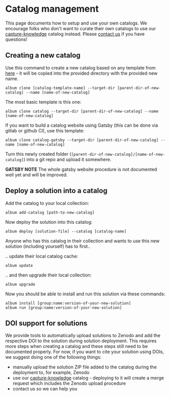 # Catalog management

This page documents how to setup and use your own catalogs. We encourage folks who don't want to curate their own catalogs to 
use our [capture-knowledge](https://gitlab.com/album-app/catalogs/capture-knowledge) catalog instead. 
Please [contact us](/contributing) if you have questions!

## Creating a new catalog

Use this command to create a new catalog based on any template from [here](https://gitlab.com/album-app/catalogs/templates) - it will be copied into the provided directory with the provided new name.
```
album clone [catalog-template-name] --target-dir [parent-dir-of-new-catalog] --name [name-of-new-catalog]
```
The most basic template is this one:
```
album clone catalog --target-dir [parent-dir-of-new-catalog] --name [name-of-new-catalog]
```
If you want to build a catalog website using Gatsby (this can be done via gitlab or github CI), use this template:
```
album clone catalog-gatsby --target-dir [parent-dir-of-new-catalog] --name [name-of-new-catalog]
```
Turn this newly created folder (`[parent-dir-of-new-catalog]/[name-of-new-catalog]`) into a git repo and upload it somewhere.

**GATSBY NOTE** The whole gatsby website procedure is not documented well yet and will be improved.

## Deploy a solution into a catalog
Add the catalog to your local collection:
```
album add-catalog [path-to-new-catalog]
```
Now deploy the solution into this catalog:
```
album deploy [solution-file] --catalog [catalog-name]
```
Anyone who has this catalog in their collection and wants to use this new solution (including yourself) has to first..

.. update their local catalog cache:
```
album update
```
..  and then upgrade their local collection:
```
album upgrade
```
Now you should be able to install and run this solution via these commands:
```
album install [group:name:version-of-your-new-solution]
album run [group:name:version-of-your-new-solution]
```

## DOI support for solutions
We provide tools to automatically upload solutions to Zenodo and add the respective DOI to the solution during solution deployment. 
This requires more steps when creating a catalog and these steps still need to be documented properly. 
For now, if you want to cite your solution using DOIs, we suggest doing one of the following things:
- manually upload the solution ZIP file added to the catalog during the deployment to, for example, Zenodo
- use our [capture-knowledge](https://gitlab.com/album-app/catalogs/capture-knowledge) catalog - deploying to it will create a merge request which includes the Zenodo upload procedure
- contact us so we can help you
